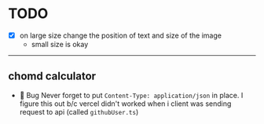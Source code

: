 # TODO

- [x] on large size change the position of text and size of the image
  - small size is okay

---

## chomd calculator

- 🐛 Bug
Never forget to put `Content-Type: application/json` in place.
I figure this out b/c vercel didn't worked when i client was sending request to api (called `githubUser.ts`)

